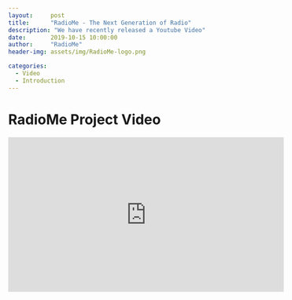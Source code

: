 ```yaml
---
layout:     post
title:      "RadioMe - The Next Generation of Radio"
description: "We have recently released a Youtube Video"
date:       2019-10-15 10:00:00
author:     "RadioMe"
header-img: assets/img/RadioMe-logo.png

categories:
  - Video
  - Introduction
---
```


# RadioMe Project Video


<iframe width="560" height="315" src="https://www.youtube.com/embed/slTGB6risss" frameborder="0" allow="autoplay; encrypted-media" allowfullscreen></iframe>

